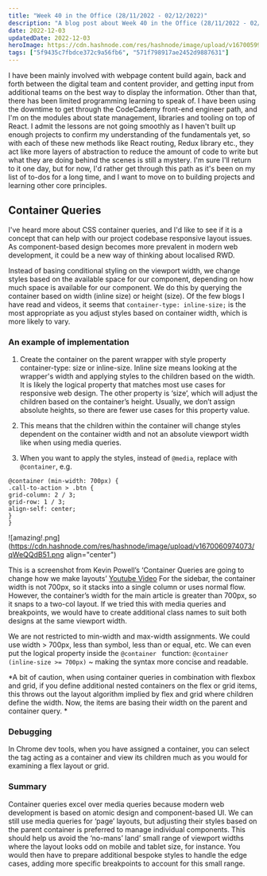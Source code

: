 ```yaml
---
title: "Week 40 in the Office (28/11/2022 - 02/12/2022)"
description: "A blog post about Week 40 in the Office (28/11/2022 - 02/12/2022)"
date: 2022-12-03
updatedDate: 2022-12-03
heroImage: https://cdn.hashnode.com/res/hashnode/image/upload/v1670059914297/5tkck36zD.jpeg
tags: ["5f9435c7fbdce372c9a56fb6", "571f798917ae2452d9887631"]
---
```


I have been mainly involved with webpage content build again, back and forth between the digital team and content provider, and getting input from additional teams on the best way to display the information. Other than that, there has been limited programming learning to speak of. I have been using the downtime to get through the CodeCademy front-end engineer path, and I'm on the modules about state management, libraries and tooling on top of React. I admit the lessons are not going smoothly as I haven't built up enough projects to confirm my understanding of the fundamentals yet, so with each of these new methods like React routing, Redux library etc., they act like more layers of abstraction to reduce the amount of code to write but what they are doing behind the scenes is still a mystery. I'm sure I'll return to it one day, but for now, I'd rather get through this path as it's been on my list of to-dos for a long time, and I want to move on to building projects and learning other core principles.

## Container Queries

I've heard more about CSS container queries, and I'd like to see if it is a concept that can help with our project codebase responsive layout issues. As component-based design becomes more prevalent in modern web development, it could be a new way of thinking about localised RWD.

Instead of basing conditional styling on the viewport width, we change styles based on the available space for our component, depending on how much space is available for our component. We do this by querying the container based on width (inline size) or height (size). Of the few blogs I have read and videos, it seems that `container-type: inline-size;` is the most appropriate as you adjust styles based on container width, which is more likely to vary.

### An example of implementation
1. Create the container on the parent wrapper with style property container-type: size or inline-size. Inline size means looking at the wrapper's width and applying styles to the children based on the width. It is likely the logical property that matches most use cases for responsive web design. The other property is ‘size’, which will adjust the children based on the container’s height. Usually, we don’t assign absolute heights, so there are fewer use cases for this property value.

2. This means that the children within the container will change styles dependent on the container width and not an absolute viewport width like when using media queries. 

3. When you want to apply the styles, instead of 
`@media`, replace with `@container`, e.g.
```
@container (min-width: 700px) {
.call-to-action > .btn {
grid-column: 2 / 3;
grid-row: 1 / 3;
align-self: center;
}
}
```


![amazing!.png](https://cdn.hashnode.com/res/hashnode/image/upload/v1670060974073/qWeQQdB51.png align="center")

This is a screenshot from Kevin Powell’s ‘Container Queries are going to change how we make layouts’ [Youtube Video](https://www.youtube.com/watch?v=3_-Je5XpbqY)
For the sidebar, the container width is not 700px, so it stacks into a single column or uses normal flow. However, the container’s width for the main article is greater than 700px, so it snaps to a two-col layout. If we tried this with media queries and breakpoints, we would have to create additional class names to suit both designs at the same viewport width. 

We are not restricted to min-width and max-width assignments. We could use width > 700px, less than symbol, less than or equal, etc. We can even put the logical property inside the `@container
` function: `@container (inline-size >= 700px)` ~ making the syntax more concise and readable.  

*A bit of caution, when using container queries in combination with flexbox and grid, if you define additional nested containers on the flex or grid items, this throws out the layout algorithm implied by flex and grid where children define the width. Now, the items are basing their width on the parent and container query. *

### Debugging

In Chrome dev tools, when you have assigned a container, you can select the tag acting as a container and view its children much as you would for examining a flex layout or grid. 

### Summary

Container queries excel over media queries because modern web development is based on atomic design and component-based UI. We can still use media queries for ‘page’ layouts, but adjusting their styles based on the parent container is preferred to manage individual components. This should help us avoid the ‘no-mans’ land’ small range of viewport widths where the layout looks odd on mobile and tablet size, for instance. You would then have to prepare additional bespoke styles to handle the edge cases, adding more specific breakpoints to account for this small range.
